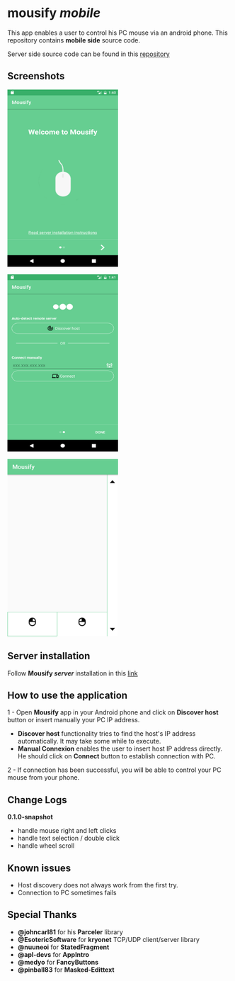 # mousify _mobile_
This app enables a user to control his PC mouse via an android phone. This repository contains **mobile side** source code.

Server side source code can be found in this [repository](https://github.com/Hazem-Ben-Khalfallah/mousify-server)

## Screenshots
<p>
<img src="./screenshots/welcomePage.png" width="250" height="400">
</p>
<p>
<img src="./screenshots/connexionPage.png" width="250" height="400">
</p>
<img src="./screenshots/mousePad.png" width="250" height="400">


## Server installation
Follow **Mousify _server_** installation in this  [link](https://github.com/Hazem-Ben-Khalfallah/mousify-server#requirements)

## How to use the application
1 - Open **Mousify** app in your Android phone and click on **Discover host** button or insert manually your PC IP address.
- **Discover host** functionality tries to find the host's IP address automatically. It may take some while to execute.
- **Manual Connexion** enables the user to insert host IP address directly. He should click on **Connect** button to establish connection with PC.

2 - If connection has been successful, you will be able to control your PC mouse from your phone.

## Change Logs
**0.1.0-snapshot**
- handle mouse right and left clicks
- handle text selection / double click
- handle wheel scroll

## Known issues
- Host discovery does not always work from the first try.
- Connection to PC sometimes fails

## Special Thanks
- **@johncarl81** for his **Parceler** library
- **@EsotericSoftware** for **kryonet** TCP/UDP client/server library
- **@nuuneoi** for **StatedFragment**
- **@apl-devs** for **AppIntro**
- **@medyo** for **FancyButtons**
- **@pinball83** for **Masked-Edittext**
